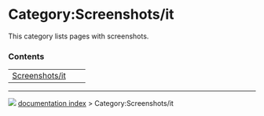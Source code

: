 # Category:Screenshots/it
This category lists pages with screenshots.

### Contents

|     |     |     |
| --- | --- | --- |
| [Screenshots/it](Screenshots/it.md) |



---
![](images/Right_arrow.png) [documentation index](../README.md) > Category:Screenshots/it
